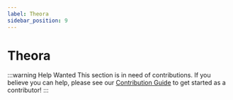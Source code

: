 ```yaml
---
label: Theora
sidebar_position: 9
---
```


# Theora

:::warning Help Wanted
This section is in need of contributions. If you believe you can help, please see our [Contribution Guide](../contribution-guide.md) to get started as a contributor!
:::
